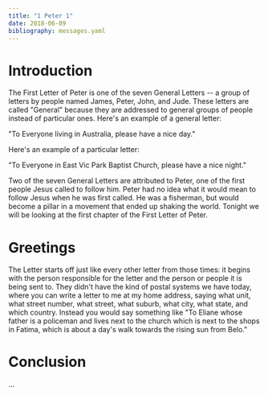 ```yaml
---
title: "1 Peter 1"
date: 2018-06-09
bibliography: messages.yaml
---
```


# Introduction

The First Letter of Peter is one of the seven General Letters -- a group of letters by people named James, Peter, John, and Jude. These letters are called "General" because they are addressed to general groups of people instead of particular ones. Here's an example of a general letter:

"To Everyone living in Australia, please have a nice day."

Here's an example of a particular letter:

"To Everyone in East Vic Park Baptist Church, please have a nice night."

Two of the seven General Letters are attributed to Peter, one of the first people Jesus called to follow him. Peter had no idea what it would mean to follow Jesus when he was first called. He was a fisherman, but would become a pillar in a movement that ended up shaking the world. Tonight we will be looking at the first chapter of the First Letter of Peter.

# Greetings

The Letter starts off just like every other letter from those times: it begins with the person responsible for the letter and the person or people it is being sent to. They didn't have the kind of postal systems we have today, where you can write a letter to me at my home address, saying what unit, what street number, what street, what suburb, what city, what state, and which country. Instead you would say something like "To Eliane whose father is a policeman and lives next to the church which is next to the shops in Fatima, which is about a day's walk towards the rising sun from Belo."

# Conclusion

...

<!--# References-->

